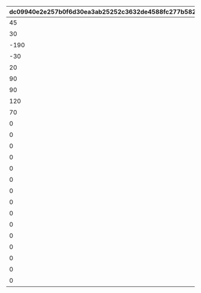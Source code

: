 |dc09940e2e257b0f6d30ea3ab25252c3632de4588fc277b582f26375a46183b3|cfb45c3b1bd3ae0c48fd72804fe3b7d472f9e0110f8bbad9e40bf567ae3499f2|01b865f8174733af67c90d68a01ca0eca85d277b16c338c4c0d76384897f4097|9edf596e92d30ba69baa684acea17de8437124f6172d316c4a0310af0374606e|cbf5d30d29d17478bd50c3011e75e6e7bec40ebc0f8c561bc209f917bbb51e68|a5a05819b426691194fe3f3f9428e76d4969a08b51c80cd72527181092c8ead8|bec53a5b4b80573fbcb64cba6e45915705675a8e7510aebdbbb8a6384c8fc221|3511dbaad39a927203350f3a4cc2a105e2e413d2db520bdf3e518b2d04f01fcc|d7c2a602cafc197980575d4c4108ab724d80a793565cbc4c202caf2f53948cbd|2a9b46ed81873db45cd5d0e7554b8d538dfd7ad43c2e2383664aba6dba8d5090|e15907f42c1078832f95b0e7c811a8c20abea9c56e9d3f540acd6371220d47d5|a1fb6b5b243d02daff5168eea7e42943aa872a9876e10903bbb89606473828c8|e1000ea87f56742f6670138051768b58344fd7f9ece2aa6fd6a926873fee2d2b|e733ef4dd8ef7450624eace0b0938f32985e2f60be737253969c34aa4b558786|463327031740b6b688a471259f05df038a7817b835fce34f238e5985d0cec049|
| --- | --- | --- | --- | --- | --- | --- | --- | --- | --- | --- | --- | --- | --- | --- |
|45|501010001|400|31001|雲海の山脈|0|195|400|4003001|200010|1|4003002|雲をつらぬく山脈|11002012|10|
|30|501010002|300|31002|密林の大樹|0|-110|300|4003003|200020|1|4003004|深い森の奥に存在する1本の大樹|11005013|10|
|-190|501010003|200|31003|断崖の遺跡|0|-570|200|4003005|200030|1|4003006|断崖絶壁で発見された遺跡|11007014|10|
|-30|501010004|100|31004|蒼海の孤塔|0|750|100|4003007|200040|1|4003008|大海原にそびえる謎の巨塔|11011017|10|
|20|501010005|100|31005|毒瘴の闇稜|0|465|100|4003009|200050|1|4003010|瘴気渦巻く常闇の孤峰|11014014|10|
|90|501010006|100|31006|緑竜の骸嶺|0|360|100|4003011|200060|1|4003012|厳峰に佇む竜の寝床|11026014|10|
|90|501010007|100|31007|天上の浮城|0|130|100|4003013|200070|1|4003014|天空の番人が静かに眠る聖城|11035014|10|
|120|501010008|100|31008|砂瀑の底都|0|-50|100|4003017|200080|1|4003018|砂の大瀑布が落ちゆく果ての都|11047014|10|
|70|501010009|100|31009|紺碧の王砦|0|-360|100|4003019|200090|1|4003020|紺碧の底に君臨する海王の城砦|11057014|10|
|0|501010010|0|31010|四彩の霊峰|0|0|100|4003021|0|1|4003022|四季彩りし霊狐の仙境|11062014|10|
|0|0|100|32001|スペシャルダンジョン|31006|0|100|4003015|0|1|4003016|期間限定ダンジョンの踏破に挑戦|0|10|
|0|0|100|32002|スペシャルダンジョン|31006|0|100|0|0|1|0|期間限定ダンジョンの踏破に挑戦|0|10|
|0|0|100|32003|スペシャルダンジョン|31006|0|100|0|0|1|0|期間限定ダンジョンの踏破に挑戦|0|10|
|0|0|100|32004|スペシャルダンジョン|31006|0|100|0|0|1|0|期間限定ダンジョンの踏破に挑戦|0|10|
|0|0|100|32005|スペシャルダンジョン|31006|0|100|0|0|1|0|期間限定ダンジョンの踏破に挑戦|0|10|
|0|0|100|32006|スペシャルダンジョン|31006|0|100|0|0|1|0|期間限定ダンジョンの踏破に挑戦|0|10|
|0|0|100|32007|スペシャルダンジョン|31006|0|100|0|0|1|0|期間限定ダンジョンの踏破に挑戦|0|10|
|0|0|100|32008|スペシャルダンジョン|31006|0|100|0|0|1|0|期間限定ダンジョンの踏破に挑戦|0|10|
|0|0|100|32009|スペシャルダンジョン|31006|0|100|0|0|1|0|期間限定ダンジョンの踏破に挑戦|0|10|
|0|0|100|32010|スペシャルダンジョン|31006|0|100|0|0|1|0|期間限定ダンジョンの踏破に挑戦|0|10|
|0|0|100|32011|スペシャルダンジョン|31006|0|100|0|0|1|0|期間限定ダンジョンの踏破に挑戦|0|10|
|0|0|100|32012|スペシャルダンジョン|31006|0|100|0|0|1|0|期間限定ダンジョンの踏破に挑戦|0|10|
|0|0|100|32013|スペシャルダンジョン|31006|0|100|0|0|1|0|期間限定ダンジョンの踏破に挑戦|0|10|
|0|0|100|32014|スペシャルダンジョン|31006|0|100|0|0|1|0|期間限定ダンジョンの踏破に挑戦|0|10|